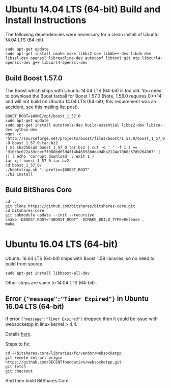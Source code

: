 # Ubuntu 14.04 LTS (64-bit) Build and Install Instructions
The following dependencies were necessary for a clean install of Ubuntu 14.04 LTS (64-bit):

    sudo apt-get update
    sudo apt-get install cmake make libbz2-dev libdb++-dev libdb-dev libssl-dev openssl libreadline-dev autoconf libtool git ntp libcurl4-openssl-dev g++ libcurl4-openssl-dev

## Build Boost 1.57.0 

The Boost which ships with Ubuntu 14.04 LTS (64-bit) is too old.  You need to download the Boost tarball for Boost 1.57.0
(Note, 1.58.0 requires C++14 and will not build on Ubuntu 14.04 LTS (64-bit); this requirement was an accident, see [this mailing list post](http://boost.2283326.n4.nabble.com/1-58-1-bugfix-release-necessary-td4674686.html)).

    BOOST_ROOT=$HOME/opt/boost_1_57_0
    sudo apt-get update
    sudo apt-get install autotools-dev build-essential libbz2-dev libicu-dev python-dev
    wget -c 'http://sourceforge.net/projects/boost/files/boost/1.57.0/boost_1_57_0.tar.bz2/download' -O boost_1_57_0.tar.bz2
    [ $( sha256sum boost_1_57_0.tar.bz2 | cut -d ' ' -f 1 ) == "910c8c022a33ccec7f088bd65d4f14b466588dda94ba2124e78b8c57db264967" ] || ( echo 'Corrupt download' ; exit 1 )
    tar xjf boost_1_57_0.tar.bz2
    cd boost_1_57_0/
    ./bootstrap.sh "--prefix=$BOOST_ROOT"
    ./b2 install


## Build BitShares Core

    cd ..
    git clone https://github.com/bitshares/bitshares-core.git
    cd bitshares-core
    git submodule update --init --recursive
    cmake -DBOOST_ROOT="$BOOST_ROOT" -DCMAKE_BUILD_TYPE=Release .
    make 


# Ubuntu 16.04 LTS (64-bit) 

Ubuntu 16.04 LTS (64-bit) ships with Boost 1.58 libraries, so no need to build from source.

    sudo apt-get install libboost-all-dev

Other steps are same to 14.04 LTS (64-bit) .


## Error `{"message":"Timer Expired"}` in Ubuntu 16.04 LTS (64-bit) 
 
If error `{"message":"Timer Expired"}` dropped then it could be issue with websocketpp in linux kernel > 4.4.

Details [here](https://github.com/DECENTfoundation/DECENT-Network/issues/194).
 
Steps to fix:

    cd ~/bitshares-core/libraries/fc/vendor/websocketpp
    git remote set-url origin https://github.com/DECENTfoundation/websocketpp.git
    git fetch
    git checkout 

And then build BitShares Core.
